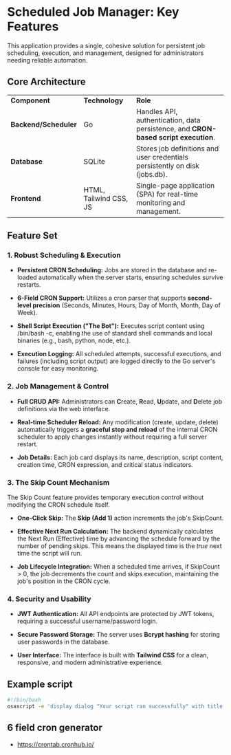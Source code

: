 # **Scheduled Job Manager: Key Features**

This application provides a single, cohesive solution for persistent job scheduling, execution, and management, designed for administrators needing reliable automation.


## **Core Architecture**

|                       |                        |                                                                                     |
| --------------------- | ---------------------- | ----------------------------------------------------------------------------------- |
| **Component**         | **Technology**         | **Role**                                                                            |
| **Backend/Scheduler** | Go                     | Handles API, authentication, data persistence, and **CRON-based script execution**. |
| **Database**          | SQLite                 | Stores job definitions and user credentials persistently on disk (jobs.db).         |
| **Frontend**          | HTML, Tailwind CSS, JS | Single-page application (SPA) for real-time monitoring and management.              |


## **Feature Set**

### **1. Robust Scheduling & Execution**

- **Persistent CRON Scheduling:** Jobs are stored in the database and re-loaded automatically when the server starts, ensuring schedules survive restarts.

- **6-Field CRON Support:** Utilizes a cron parser that supports **second-level precision** (Seconds, Minutes, Hours, Day of Month, Month, Day of Week).

- **Shell Script Execution ("The Bot"):** Executes script content using /bin/bash -c, enabling the use of standard shell commands and local binaries (e.g., bash, python, node, etc.).

- **Execution Logging:** All scheduled attempts, successful executions, and failures (including script output) are logged directly to the Go server's console for easy monitoring.


### **2. Job Management & Control**

- **Full CRUD API:** Administrators can **C**reate, **R**ead, **U**pdate, and **D**elete job definitions via the web interface.

- **Real-time Scheduler Reload:** Any modification (create, update, delete) automatically triggers a **graceful stop and reload** of the internal CRON scheduler to apply changes instantly without requiring a full server restart.

- **Job Details:** Each job card displays its name, description, script content, creation time, CRON expression, and critical status indicators.


### **3. The Skip Count Mechanism**

The Skip Count feature provides temporary execution control without modifying the CRON schedule itself.

- **One-Click Skip:** The **Skip (Add 1)** action increments the job's SkipCount.

- **Effective Next Run Calculation:** The backend dynamically calculates the Next Run (Effective) time by advancing the schedule forward by the number of pending skips. This means the displayed time is the _true_ next time the script will run.

- **Job Lifecycle Integration:** When a scheduled time arrives, if SkipCount > 0, the job decrements the count and skips execution, maintaining the job's position in the CRON cycle.


### **4. Security and Usability**

- **JWT Authentication:** All API endpoints are protected by JWT tokens, requiring a successful username/password login.

- **Secure Password Storage:** The server uses **Bcrypt hashing** for storing user passwords in the database.

- **User Interface:** The interface is built with **Tailwind CSS** for a clean, responsive, and modern administrative experience.


## Example script
```bash
#!/bin/bash
osascript -e 'display dialog "Your script ran successfully" with title "Hello from Bash" giving up after 2'
```

## 6 field cron generator
- https://crontab.cronhub.io/
